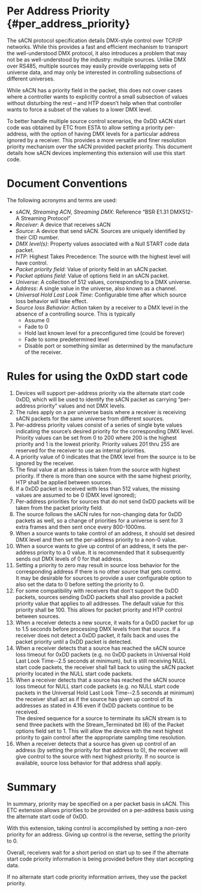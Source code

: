 # Per Address Priority                                  {#per_address_priority}
The sACN protocol specification details DMX-style control over TCP/IP networks.  While this provides a fast and efficient mechanism to transport the well-understood DMX protocol, it also introduces a problem that may not be as well-understood by the industry: multiple sources.  Unlike DMX over RS485, multiple sources may easily provide overlapping sets of universe data, and may only be interested in controlling subsections of different universes.

While sACN has a priority field in the packet, this does not cover cases where a controller wants to explicitly control a small subsection of values without disturbing the rest – and HTP doesn’t help when that controller wants to force a subset of the values to a lower DMX level.

To better handle multiple source control scenarios, the 0xDD sACN start code was obtained by ETC from ESTA to allow setting a priority per-address, with the option of having DMX levels for a particular address ignored by a receiver.  This provides a more versatile and finer resolution priority mechanism over the sACN provided packet priority. This document details how sACN devices implementing this extension will use this start code.

# Document Conventions
The following acronyms and terms are used:
- *sACN*,  *Streaming ACN*, *Streaming DMX*: Reference “BSR E1.31 DMX512-A Streaming Protocol”
- *Receiver*: A device that receives sACN
- *Source*: A device that send sACN. Sources are uniquely identified by their CID number.
- *DMX level(s)*: Property values associated with a Null START code data packet.
- *HTP*: Highest Takes Precedence: The source with the highest level will have control.
- *Packet priority field*: Value of priority field in an sACN packet.
- *Packet options field*: Value of options field in an sACN packet.
- *Universe*: A collection of 512 values, corresponding to a DMX universe.
- *Address*: A single value in the universe, also known as a channel.
- *Universal Hold Last Look Time*: Configurable time after which source loss behavior will take effect.
- *Source loss Behavior*: Action taken by a receiver to a DMX level in the absence of a controlling source. This is typically
  - Assume 0
  - Fade to 0
  - Hold last known level for a preconfigured time (could be forever)
  - Fade to some predetermined level
  - Disable port or something similar as determined by the manufacture of the receiver.

# Rules for using the 0xDD start code
1. Devices will support per-address priority via the alternate start code 0xDD, which will be used to identify the sACN packet as carrying “per-address priority” values and not DMX levels.
2. The rules apply on a per universe basis where a receiver is receiving sACN packets for the same universe from different sources.
3. Per-address priority values consist of a series of single byte values indicating the source’s desired priority for the corresponding DMX level. Priority values can be set from 0 to 200 where 200 is the highest priority and 1 is the lowest priority.  Priority values 201 thru 255 are reserved for the receiver to use as internal priorities. 
4. A priority value of 0 indicates that the DMX level from the source is to be ignored by the receiver.
5. The final value at an address is taken from the source with highest priority. If there is more than one source with the same highest priority, HTP shall be applied between sources.
6. If a 0xDD packet is received with less than 512 values, the missing values are assumed to be 0 (DMX level ignored);
7. Per-address priorities for sources that do not send 0xDD packets will be taken from the packet priority field. 
8. The source follows the sACN rules for non-changing data for 0xDD packets as well, so a change of priorities for a universe is sent for 3 extra frames and then sent once every 800-1000ms. 
9. When a source wants to take control of an address, it should set desired DMX level and then set the per-address priority to a non-0 value.
10.	When a source wants to give up control of an address, it sets the per-address priority to a 0 value.  It is recommended that it subsequently sends out DMX levels of 0 for that address.
11.	Setting a priority to zero may result in source loss behavior for the corresponding address if there is no other source that gets control.  
It may be desirable for sources to provide a user configurable option to also set the data to 0 before setting the priority to 0.
12. For some compatibility with receivers that don’t support the 0xDD packets, sources sending 0xDD packets shall also provide a packet priority value that applies to all addresses.  The default value for this priority shall be 100.  This allows for packet priority and HTP control between sources.
13. When a receiver detects a new source, it waits for a 0xDD packet for up to 1.5 seconds before processing DMX levels from that source.  If a receiver does not detect a 0xDD packet, it fails back and uses the packet priority until a 0xDD packet is detected.   
14.	When a receiver detects that a source has reached the sACN source loss timeout for 0xDD packets (e.g. no 0xDD packets in Universal Hold Last Look Time--2.5 seconds at minimum), but is still receiving NULL start code packets, the receiver shall fall back to using the sACN packet priority located in the NULL start code packets.
15. When a receiver detects that a source has reached the sACN source loss timeout for NULL start code packets (e.g. no NULL start code packets in the Universal Hold Last Look Time--2.5 seconds at minimum) the receiver shall act as if the source has given up control of its addresses as stated in 4.16 even if 0xDD packets continue to be received.  
The desired sequence for a source to terminate its sACN stream is to send three packets with the Stream_Terminated bit (6) of the Packet options field set to 1.  This will allow the device with the next highest priority to gain control after the appropriate sampling time resolution.
16. When a receiver detects that a source has given up control of an address (by setting the priority for that address to 0), the receiver will give control to the source with next highest priority. If no source is available, source loss behavior for that address shall apply.

# Summary
In summary, priority may be specified on a per packet basis in sACN. This ETC extension allows priorities to be provided on a per-address basis using the alternate start code of 0xDD.

With this extension, taking control is accomplished by setting a non-zero priority for an address.  Giving up control is the reverse, setting the priority to 0.

Overall, receivers wait for a short period on start up to see if the alternate start code priority information is being provided before they start accepting data.

If no alternate start code priority information arrives, they use the packet priority.